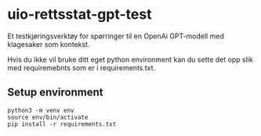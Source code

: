# uio-rettsstat-gpt-test
Et testkjøringsverktøy for spørringer til en OpenAi GPT-modell med klagesaker som kontekst.

Hvis du ikke vil bruke ditt eget python environment kan du sette det opp slik med requiremebnts som er i requirements.txt.

## Setup environment

```
python3 -m venv env
source env/bin/activate
pip install -r requirements.txt
```
